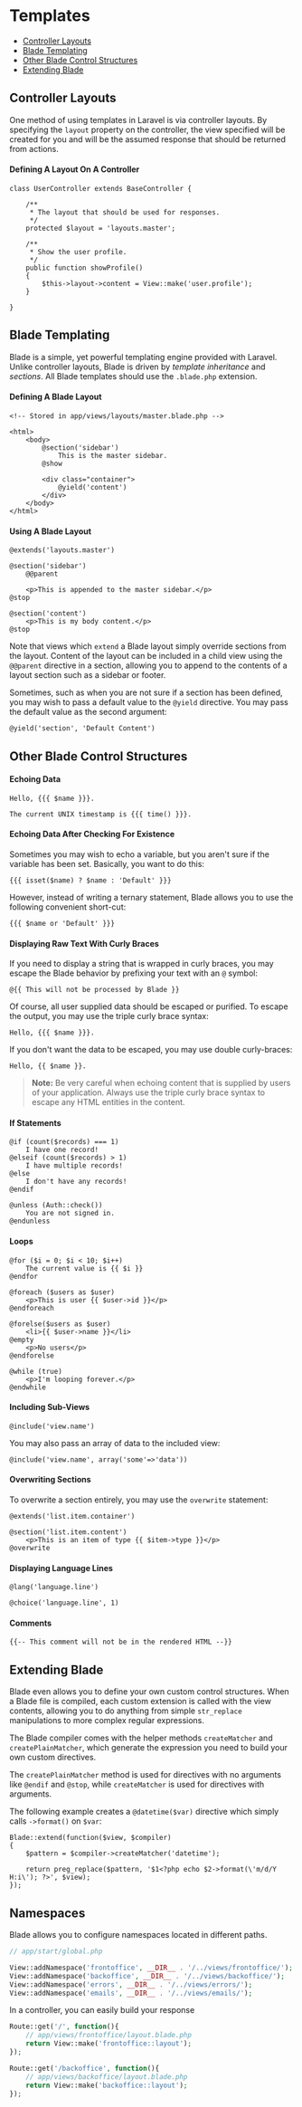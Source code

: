 # Templates

- [Controller Layouts](#controller-layouts)
- [Blade Templating](#blade-templating)
- [Other Blade Control Structures](#other-blade-control-structures)
- [Extending Blade](#extending-blade)

<a name="controller-layouts"></a>
## Controller Layouts

One method of using templates in Laravel is via controller layouts. By specifying the `layout` property on the controller, the view specified will be created for you and will be the assumed response that should be returned from actions.

#### Defining A Layout On A Controller

	class UserController extends BaseController {

		/**
		 * The layout that should be used for responses.
		 */
		protected $layout = 'layouts.master';

		/**
		 * Show the user profile.
		 */
		public function showProfile()
		{
			$this->layout->content = View::make('user.profile');
		}

	}

<a name="blade-templating"></a>
## Blade Templating

Blade is a simple, yet powerful templating engine provided with Laravel. Unlike controller layouts, Blade is driven by _template inheritance_ and _sections_. All Blade templates should use the `.blade.php` extension.

#### Defining A Blade Layout

	<!-- Stored in app/views/layouts/master.blade.php -->

	<html>
		<body>
			@section('sidebar')
				This is the master sidebar.
			@show

			<div class="container">
				@yield('content')
			</div>
		</body>
	</html>

#### Using A Blade Layout

	@extends('layouts.master')

	@section('sidebar')
		@@parent

		<p>This is appended to the master sidebar.</p>
	@stop

	@section('content')
		<p>This is my body content.</p>
	@stop

Note that views which `extend` a Blade layout simply override sections from the layout. Content of the layout can be included in a child view using the `@@parent` directive in a section, allowing you to append to the contents of a layout section such as a sidebar or footer.

Sometimes, such as when you are not sure if a section has been defined, you may wish to pass a default value to the `@yield` directive. You may pass the default value as the second argument:

	@yield('section', 'Default Content')

<a name="other-blade-control-structures"></a>
## Other Blade Control Structures

#### Echoing Data

	Hello, {{{ $name }}}.

	The current UNIX timestamp is {{{ time() }}}.

#### Echoing Data After Checking For Existence

Sometimes you may wish to echo a variable, but you aren't sure if the variable has been set. Basically, you want to do this:

	{{{ isset($name) ? $name : 'Default' }}}

However, instead of writing a ternary statement, Blade allows you to use the following convenient short-cut:

	{{{ $name or 'Default' }}}

#### Displaying Raw Text With Curly Braces

If you need to display a string that is wrapped in curly braces, you may escape the Blade behavior by prefixing your text with an `@` symbol:

	@{{ This will not be processed by Blade }}

Of course, all user supplied data should be escaped or purified. To escape the output, you may use the triple curly brace syntax:

	Hello, {{{ $name }}}.

If you don't want the data to be escaped, you may use double curly-braces:

	Hello, {{ $name }}.

> **Note:** Be very careful when echoing content that is supplied by users of your application. Always use the triple curly brace syntax to escape any HTML entities in the content.

#### If Statements

	@if (count($records) === 1)
		I have one record!
	@elseif (count($records) > 1)
		I have multiple records!
	@else
		I don't have any records!
	@endif

	@unless (Auth::check())
		You are not signed in.
	@endunless

#### Loops

	@for ($i = 0; $i < 10; $i++)
		The current value is {{ $i }}
	@endfor

	@foreach ($users as $user)
		<p>This is user {{ $user->id }}</p>
	@endforeach

	@forelse($users as $user)
	  	<li>{{ $user->name }}</li>
	@empty
	  	<p>No users</p>
	@endforelse

	@while (true)
		<p>I'm looping forever.</p>
	@endwhile

#### Including Sub-Views

	@include('view.name')

You may also pass an array of data to the included view:

	@include('view.name', array('some'=>'data'))

#### Overwriting Sections

To overwrite a section entirely, you may use the `overwrite` statement:

	@extends('list.item.container')

	@section('list.item.content')
		<p>This is an item of type {{ $item->type }}</p>
	@overwrite

#### Displaying Language Lines

	@lang('language.line')

	@choice('language.line', 1)

#### Comments

	{{-- This comment will not be in the rendered HTML --}}

<a name="extending-blade"></a>
## Extending Blade

Blade even allows you to define your own custom control structures. When a Blade file is compiled, each custom extension is called with the view contents, allowing you to do anything from simple `str_replace` manipulations to more complex regular expressions.

The Blade compiler comes with the helper methods `createMatcher` and `createPlainMatcher`, which generate the expression you need to build your own custom directives.

The `createPlainMatcher` method is used for directives with no arguments like `@endif` and `@stop`, while `createMatcher` is used for directives with arguments.

The following example creates a `@datetime($var)` directive which simply calls `->format()` on `$var`:

	Blade::extend(function($view, $compiler)
	{
		$pattern = $compiler->createMatcher('datetime');

		return preg_replace($pattern, '$1<?php echo $2->format(\'m/d/Y H:i\'); ?>', $view);
	});

<a name="namespaces"></a>
## Namespaces

Blade allows you to configure namespaces located in different paths.

```php 
// app/start/global.php

View::addNamespace('frontoffice', __DIR__ . '/../views/frontoffice/');
View::addNamespace('backoffice', __DIR__ . '/../views/backoffice/');
View::addNamespace('errors', __DIR__ . '/../views/errors/');
View::addNamespace('emails', __DIR__ . '/../views/emails/');
```

In a controller, you can easily build your response

```php
Route::get('/', function(){
    // app/views/frontoffice/layout.blade.php
    return View::make('frontoffice::layout');
});

Route::get('/backoffice', function(){
    // app/views/backoffice/layout.blade.php
    return View::make('backoffice::layout');
});

```